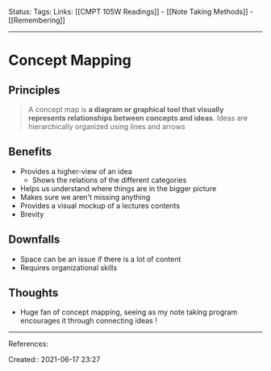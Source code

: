 Status:
Tags:
Links: [[CMPT 105W Readings]] - [[Note Taking Methods]] - [[Remembering]]
___

# Concept Mapping
## Principles
> A concept map is **a diagram or graphical tool that visually represents relationships between concepts and ideas**. Ideas are hierarchically organized using lines and arrows

## Benefits
- Provides a higher-view of an idea
	- Shows the relations of the different categories
- Helps us understand where things are in the bigger picture
- Makes sure we aren't missing anything
- Provides a visual mockup of a lectures contents
- Brevity
## Downfalls
- Space can be an issue if there is a lot of content
- Requires organizational skills
## Thoughts
- Huge fan of concept mapping, seeing as my note taking program encourages it through connecting ideas !
___
References:

Created:: 2021-06-17 23:27